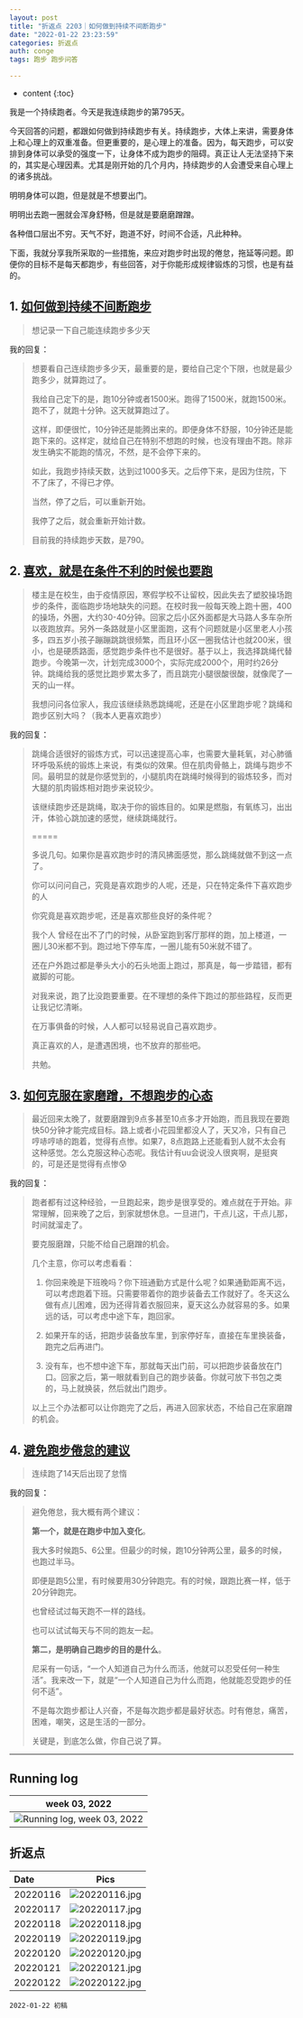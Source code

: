 ```yaml
---
layout: post
title: "折返点 2203｜如何做到持续不间断跑步"
date: "2022-01-22 23:23:59"
categories: 折返点
auth: conge
tags: 跑步 跑步问答

---
```

* content
{:toc}

我是一个持续跑者。今天是我连续跑步的第795天。

今天回答的问题，都跟如何做到持续跑步有关。持续跑步，大体上来讲，需要身体上和心理上的双重准备。但更重要的，是心理上的准备。因为，每天跑步，可以安排到身体可以承受的强度一下，让身体不成为跑步的阻碍。真正让人无法坚持下来的，其实是心理因素。尤其是刚开始的几个月内，持续跑步的人会遭受来自心理上的诸多挑战。

明明身体可以跑，但是就是不想要出门。

明明出去跑一圈就会浑身舒畅，但是就是要磨磨蹭蹭。

各种借口层出不穷。天气不好，跑道不好，时间不合适，凡此种种。

下面，我就分享我所采取的一些措施，来应对跑步时出现的倦怠，拖延等问题。即便你的目标不是每天都跑步，有些回答，对于你能形成规律锻炼的习惯，也是有益的。





## 1. [如何做到持续不间断跑步](https://douc.cc/2JmRui)

> 想记录一下自己能连续跑步多少天

我的回复：


> 想要看自己连续跑步多少天，最重要的是，要给自己定个下限，也就是最少跑多少，就算跑过了。
>
> 我给自己定下的是，跑10分钟或者1500米。跑得了1500米，就跑1500米。跑不了，就跑十分钟。这天就算跑过了。
>
> 这样，即便很忙，10分钟还是能腾出来的。即便身体不舒服，10分钟还是能跑下来的。这样定，就给自己在特别不想跑的时候，也没有理由不跑。除非发生确实不能跑的情况，不然，是不会停下来的。
>
> 如此，我跑步持续天数，达到过1000多天。之后停下来，是因为住院，下不了床了，不得已才停。
>
> 当然，停了之后，可以重新开始。
>
> 我停了之后，就会重新开始计数。
>
> 目前我的持续跑步天数，是790。


## 2. [喜欢，就是在条件不利的时候也要跑](https://douc.cc/34QZk1)

> 楼主是在校生，由于疫情原因，寒假学校不让留校，因此失去了塑胶操场跑步的条件，面临跑步场地缺失的问题。在校时我一般每天晚上跑十圈，400的操场，外圈，大约30-40分钟。回家之后小区外面都是大马路人多车杂所以夜跑放弃。另外一条路就是小区里面跑，这有个问题就是小区里老人小孩多，四五岁小孩子蹦蹦跳跳很频繁，而且环小区一圈我估计也就200米，很小，也是硬质路面，感觉跑步条件也不是很好。基于以上，我选择跳绳代替跑步。今晚第一次，计划完成3000个，实际完成2000个，用时约26分钟。跳绳给我的感觉比跑步累太多了，而且跳完小腿很酸很酸，就像爬了一天的山一样。
>
> 我想问问各位家人，我应该继续熟悉跳绳呢，还是在小区里跑步呢？跳绳和跑步区别大吗？（我本人更喜欢跑步）

我的回复：

> 跳绳合适很好的锻炼方式，可以迅速提高心率，也需要大量耗氧，对心肺循环呼吸系统的锻炼上来说，有类似的效果。但在肌肉骨骼上，跳绳与跑步不同。最明显的就是你感觉到的，小腿肌肉在跳绳时候得到的锻炼较多，而对大腿的肌肉锻炼相对跑步来说较少。
>
> 该继续跑步还是跳绳，取决于你的锻炼目的。如果是燃脂，有氧练习，出出汗，体验心跳加速的感觉，继续跳绳就行。
>
> =====
>
> 多说几句。如果你是喜欢跑步时的清风拂面感觉，那么跳绳就做不到这一点了。
>
> 你可以问问自己，究竟是喜欢跑步的人呢，还是，只在特定条件下喜欢跑步的人
>
> 你究竟是喜欢跑步呢，还是喜欢那些良好的条件呢？
>
> 我个人 曾经在出不了门的时候，从卧室跑到客厅那样的跑，加上楼道，一圈儿30米都不到。跑过地下停车库，一圈儿能有50米就不错了。
>
> 还在户外跑过都是拳头大小的石头地面上跑过，那真是，每一步踏错，都有崴脚的可能。
>
> 对我来说，跑了比没跑要重要。在不理想的条件下跑过的那些路程，反而更让我记忆清晰。
>
> 在万事俱备的时候，人人都可以轻易说自己喜欢跑步。
>
> 真正喜欢的人，是遭遇困境，也不放弃的那些吧。
>
> 共勉。

## 3. [如何克服在家磨蹭，不想跑步的心态](https://douc.cc/0p26w4)

> 最近回来太晚了，就要磨蹭到9点多甚至10点多才开始跑，而且我现在要跑快50分钟才能完成目标。路上或者小花园里都没人了，天又冷，只有自己哼哧哼哧的跑着，觉得有点惨。如果7，8点跑路上还能看到人就不太会有这种感觉。怎么克服这种心态呢。我估计有uu会说没人很爽啊，是挺爽的，可是还是觉得有点惨😰

我的回复：

> 跑者都有过这种经验，一旦跑起来，跑步是很享受的。难点就在于开始。非常理解，回来晚了之后，到家就想休息。一旦进门，干点儿这，干点儿那，时间就溜走了。
>
> 要克服磨蹭，只能不给自己磨蹭的机会。
>
> 几个主意，你可以考虑看看：
>
> 1. 你回来晚是下班晚吗？你下班通勤方式是什么呢？如果通勤距离不远，可以考虑跑着下班。只需要带着你的跑步装备去工作就好了。冬天这么做有点儿困难，因为还得背着衣服回来，夏天这么办就容易的多。如果远的话，可以考虑中途下车，跑回家。
>
> 2. 如果开车的话，把跑步装备放车里，到家停好车，直接在车里换装备，跑完之后再进门。
>
> 3. 没有车，也不想中途下车，那就每天出门前，可以把跑步装备放在门口。回家之后，第一眼就看到自己的跑步装备。你就可放下书包之类的，马上就换装，然后就出门跑步。
>
> 以上三个办法都可以让你跑完了之后，再进入回家状态，不给自己在家磨蹭的机会。

## 4. [避免跑步倦怠的建议](https://douc.cc/2Z2EOA)

> 连续跑了14天后出现了怠惰

我的回复：

> 避免倦怠，我大概有两个建议：
>
> __第一个，就是在跑步中加入变化__。
>
> 我大多时候跑5、6公里。但最少的时候，跑10分钟两公里，最多的时候，也跑过半马。
>
> 即便是跑5公里，有时候要用30分钟跑完。有的时候，跟跑比赛一样，低于20分钟跑完。
>
> 也曾经试过每天跑不一样的路线。
>
> 也可以试试每天与不同的跑友一起。
>
> __第二，是明确自己跑步的目的是什么__。
>
> 尼采有一句话，“一个人知道自己为什么而活，他就可以忍受任何一种生活”。我来改一下，就是“一个人知道自己为什么而跑，他就能忍受跑步的任何不适”。
>
> 不是每次跑步都让人兴奋，不是每次跑步都是最好状态。时有倦怠，痛苦，困难，嘲笑，这是生活的一部分。
>
> 关键是，到底怎么做，你自己说了算。

----

## Running log

|week 03, 2022|
|:----:|
|![Running log, week 03, 2022](/assets/images/折返点/2022_wk03.png)|


## 折返点

|Date|Pics|
|:----|:----:|
|20220116|![20220116.jpg](/assets/images/折返点/20220116.jpg) |
|20220117|![20220117.jpg](/assets/images/折返点/20220117.jpg) |
|20220118|![20220118.jpg](/assets/images/折返点/20220118.jpg) |
|20220119|![20220119.jpg](/assets/images/折返点/20220119.jpg) |
|20220120|![20220120.jpg](/assets/images/折返点/20220120.jpg) |
|20220121|![20220121.jpg](/assets/images/折返点/20220121.jpg) |
|20220122|![20220122.jpg](/assets/images/折返点/20220122.jpg) |


```
2022-01-22 初稿
```

